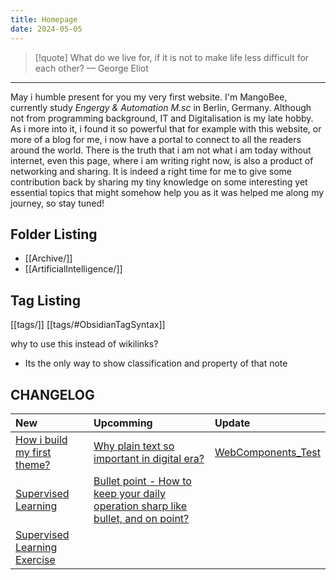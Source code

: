 ```yaml
---
title: Homepage
date: 2024-05-05
---
```


> [!quote] What do we live for, if it is not to make life less difficult for each other?
> — George Eliot

---
May i humble present for you my very first website. I'm MangoBee, currently study *Engergy & Automation M.sc* in Berlin, Germany. Although not from programming background, IT and Digitalisation is my late hobby. As i more into it, i found it so powerful that for example with this website, or more of a blog for me, i now have a portal to connect to all the readers around the world. There is the truth that i am not what i am today without internet, even this page, where i am writing right now, is also a product of networking and sharing. It is indeed a right time for me to give some contribution back by sharing my tiny knowledge on some interesting yet essential topics that might somehow help you as it was helped me along my journey,  so stay tuned!

## Folder Listing
- [[Archive/]]
- [[ArtificialIntelligence/]]
## Tag Listing
[[tags/]]
[[tags/#ObsidianTagSyntax]] 

why to use this instead of wikilinks?
- Its the only way to show classification and property of that note
## CHANGELOG
| New                                                           | Upcomming                                                                            | Update   |
| :------------------------------------------------------------ | :----------------------------------------------------------------------------------- | :------- |
| [How i build my first theme?](How%20i%20build%20my%20first%20theme?.md)                               | [Why plain text so important in digital era?](Why%20plain%20text%20so%20important%20in%20digital%20era?)                                      | [WebComponents_Test](WebComponents_Test.md) |
| [Supervised Learning](SupervisedLearning_Summary_TuyenPham%5C) | [Bullet point - How to keep your daily operation sharp like bullet, and on point?](Bullet%20point%20-%20How%20to%20keep%20your%20daily%20operation%20sharp%20like%20bullet,%20and%20on%20point?) |          |
| [Supervised Learning Exercise](AI_UB03_TuyenPham_PUB%5C)       |                                                                                      |          |
